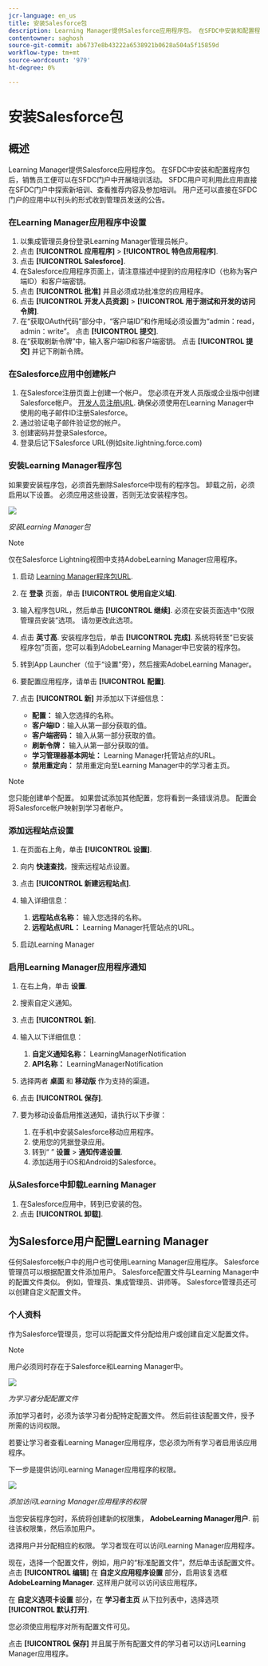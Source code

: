 ```yaml
---
jcr-language: en_us
title: 安装Salesforce包
description: Learning Manager提供Salesforce应用程序包。 在SFDC中安装和配置程序包后，销售员工便可以在SFDC门户中开展培训活动。 SFDC用户可利用此应用直接在SFDC门户中探索新培训、查看推荐内容及参加培训。 用户还可以直接在SFDC门户的应用中以刊头的形式收到管理员发送的公告。
contentowner: saghosh
source-git-commit: ab6737e8b43222a6538921b0628a504a5f15859d
workflow-type: tm+mt
source-wordcount: '979'
ht-degree: 0%

---
```




# 安装Salesforce包

## 概述

Learning Manager提供Salesforce应用程序包。 在SFDC中安装和配置程序包后，销售员工便可以在SFDC门户中开展培训活动。 SFDC用户可利用此应用直接在SFDC门户中探索新培训、查看推荐内容及参加培训。 用户还可以直接在SFDC门户的应用中以刊头的形式收到管理员发送的公告。

### 在Learning Manager应用程序中设置

1. 以集成管理员身份登录Learning Manager管理员帐户。
1. 点击 **[!UICONTROL 应用程序]** > **[!UICONTROL 特色应用程序]**.
1. 点击 **[!UICONTROL Salesforce]**.
1. 在Salesforce应用程序页面上，请注意描述中提到的应用程序ID（也称为客户端ID）和客户端密钥。
1. 点击 **[!UICONTROL 批准]** 并且必须成功批准您的应用程序。
1. 点击 **[!UICONTROL 开发人员资源]** > **[!UICONTROL 用于测试和开发的访问令牌]**.
1. 在“获取OAuth代码”部分中，“客户端ID”和作用域必须设置为“admin：read，admin：write”。 点击 **[!UICONTROL 提交]**.
1. 在“获取刷新令牌”中，输入客户端ID和客户端密钥。 点击 **[!UICONTROL 提交]** 并记下刷新令牌。

### 在Salesforce应用中创建帐户

1. 在Salesforce注册页面上创建一个帐户。 您必须在开发人员版或企业版中创建Salesforce帐户。  [开发人员注册URL](https://developer.salesforce.com/signup). 确保必须使用在Learning Manager中使用的电子邮件ID注册Salesforce。
1. 通过验证电子邮件验证您的帐户。
1. 创建密码并登录Salesforce。
1. 登录后记下Salesforce URL(例如site.lightning.force.com)

### 安装Learning Manager程序包

如果要安装程序包，必须首先删除Salesforce中现有的程序包。 卸载之前，必须启用以下设置。 必须应用这些设置，否则无法安装程序包。

![](assets/uninstall-package.png)

*安装Learning Manager包*

>[!NOTE]
>
>仅在Salesforce Lightning视图中支持AdobeLearning Manager应用程序。

1. 启动  [Learning Manager程序包URL](https://nam04.safelinks.protection.outlook.com/?url=https%3A%2F%2Ftest.salesforce.com%2Fpackaging%2FinstallPackage.apexp%3Fp0%3D04t1k0000008YWn&amp;data=04%7C01%7Ckillamse%40adobe.com%7Cf588f553fc694d2edee108d9a5c74711%7Cfa7b1b5a7b34438794aed2c178decee1%7C0%7C0%7C637723097572585825%7CUnknown%7CTWFpbGZsb3d8eyJWIjoiMC4wLjAwMDAiLCJQIjoiV2luMzIiLCJBTiI6Ik1haWwiLCJXVCI6Mn0%3D%7C1000&amp;sdata=mhYKVdwvS4F7WPruy0Kvw%2FsqgWxzTQpaZJyEACu8CNw%3D&amp;reserved=0).
1. 在 **登录** 页面，单击 **[!UICONTROL 使用自定义域]**.

1. 输入程序包URL，然后单击 **[!UICONTROL 继续]**. 必须在安装页面选中“仅限管理员安装”选项。 请勿更改此选项。
1. 点击 **英寸高**. 安装程序包后，单击 **[!UICONTROL 完成]**. 系统将转至“已安装程序包”页面，您可以看到AdobeLearning Manager中已安装的程序包。

1. 转到App Launcher（位于“设置”旁），然后搜索AdobeLearning Manager。
1. 要配置应用程序，请单击 **[!UICONTROL 配置]**.
1. 点击 **[!UICONTROL 新]** 并添加以下详细信息：

   * **配置：** 输入您选择的名称。
   * **客户端ID**：输入从第一部分获取的值。
   * **客户端密码：** 输入从第一部分获取的值。
   * **刷新令牌：** 输入从第一部分获取的值。
   * **学习管理器基本网址：** Learning Manager托管站点的URL。
   * **禁用重定向：** 禁用重定向至Learning Manager中的学习者主页。

>[!NOTE]
>
>您只能创建单个配置。 如果尝试添加其他配置，您将看到一条错误消息。 配置会将Salesforce帐户映射到学习者帐户。

### 添加远程站点设置

1. 在页面右上角，单击 **[!UICONTROL 设置]**.
1. 向内 **快速查找**，搜索远程站点设置。
1. 点击 **[!UICONTROL 新建远程站点]**.
1. 输入详细信息：

   1. **远程站点名称：** 输入您选择的名称。
   1. **远程站点URL：** Learning Manager托管站点的URL。

1. 启动Learning Manager

### 启用Learning Manager应用程序通知

1. 在右上角，单击 **设置**.
1. 搜索自定义通知。
1. 点击 **[!UICONTROL 新]**.
1. 输入以下详细信息：

   1. **自定义通知名称：** LearningManagerNotification
   1. **API名称：** LearningManagerNotification

1. 选择两者 **桌面** 和 **移动版** 作为支持的渠道。

1. 点击 **[!UICONTROL 保存]**.
1. 要为移动设备启用推送通知，请执行以下步骤：

   1. 在手机中安装Salesforce移动应用程序。
   1. 使用您的凭据登录应用。
   1. 转到“ ” **设置** > **通知传递设置**.
   1. 添加适用于iOS和Android的Salesforce。

### 从Salesforce中卸载Learning Manager

1. 在Salesforce应用中，转到已安装的包。
1. 点击 **[!UICONTROL 卸载]**.

## 为Salesforce用户配置Learning Manager

任何Salesforce帐户中的用户也可使用Learning Manager应用程序。 Salesforce管理员可以根据配置文件添加用户。 Salesforce配置文件与Learning Manager中的配置文件类似。 例如，管理员、集成管理员、讲师等。 Salesforce管理员还可以创建自定义配置文件。

### 个人资料

作为Salesforce管理员，您可以将配置文件分配给用户或创建自定义配置文件。

>[!NOTE]
>
>用户必须同时存在于Salesforce和Learning Manager中。

![](assets/create-profile.png)

*为学习者分配配置文件*

添加学习者时，必须为该学习者分配特定配置文件。 然后前往该配置文件，授予所需的访问权限。

若要让学习者查看Learning Manager应用程序，您必须为所有学习者启用该应用程序。

下一步是提供访问Learning Manager应用程序的权限。

![](assets/permission-set.png)

*添加访问Learning Manager应用程序的权限*

当您安装程序包时，系统将创建新的权限集， **AdobeLearning Manager用户**. 前往该权限集，然后添加用户。

选择用户并分配相应的权限。 学习者现在可以访问Learning Manager应用程序。

现在，选择一个配置文件，例如，用户的“标准配置文件”，然后单击该配置文件。 点击 **[!UICONTROL 编辑]** 在 **自定义应用程序设置** 部分，启用该复选框 **AdobeLearning Manager**. 这样用户就可以访问该应用程序。

在 **自定义选项卡设置** 部分，在 **学习者主页** 从下拉列表中，选择选项 **[!UICONTROL 默认打开]**.

您必须使应用程序对所有配置文件可见。

点击 **[!UICONTROL 保存]** 并且属于所有配置文件的学习者可以访问Learning Manager应用程序。
